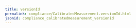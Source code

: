 ```yaml
---
title: versionId
permalink: compliance/CalibratedMeasurement.versionId.html
jsonid: compliance_calibratedmeasurement_versionid
---
```

